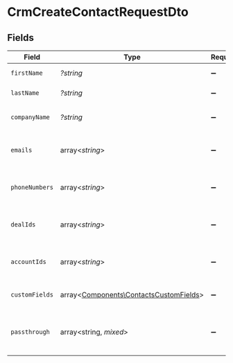 # CrmCreateContactRequestDto


## Fields

| Field                                                                                     | Type                                                                                      | Required                                                                                  | Description                                                                               | Example                                                                                   |
| ----------------------------------------------------------------------------------------- | ----------------------------------------------------------------------------------------- | ----------------------------------------------------------------------------------------- | ----------------------------------------------------------------------------------------- | ----------------------------------------------------------------------------------------- |
| `firstName`                                                                               | *?string*                                                                                 | :heavy_minus_sign:                                                                        | The contact first name                                                                    | Steve                                                                                     |
| `lastName`                                                                                | *?string*                                                                                 | :heavy_minus_sign:                                                                        | The contact last name                                                                     | Wozniak                                                                                   |
| `companyName`                                                                             | *?string*                                                                                 | :heavy_minus_sign:                                                                        | The contact company name                                                                  | Apple Inc.                                                                                |
| `emails`                                                                                  | array<*string*>                                                                           | :heavy_minus_sign:                                                                        | List of contact email addresses                                                           | [<br/>"steve@apple.com"<br/>]                                                             |
| `phoneNumbers`                                                                            | array<*string*>                                                                           | :heavy_minus_sign:                                                                        | List of contact phone numbers                                                             | [<br/>"123-456-7890"<br/>]                                                                |
| `dealIds`                                                                                 | array<*string*>                                                                           | :heavy_minus_sign:                                                                        | List of associated deal IDs                                                               | [<br/>"deal-001",<br/>"deal-002"<br/>]                                                    |
| `accountIds`                                                                              | array<*string*>                                                                           | :heavy_minus_sign:                                                                        | List of associated account IDs                                                            | [<br/>"account-123",<br/>"account-456"<br/>]                                              |
| `customFields`                                                                            | array<[Components\ContactsCustomFields](../../Models/Components/ContactsCustomFields.md)> | :heavy_minus_sign:                                                                        | Contact custom fields                                                                     |                                                                                           |
| `passthrough`                                                                             | array<string, *mixed*>                                                                    | :heavy_minus_sign:                                                                        | Value to pass through to the provider                                                     | {<br/>"other_known_names": "John Doe"<br/>}                                               |